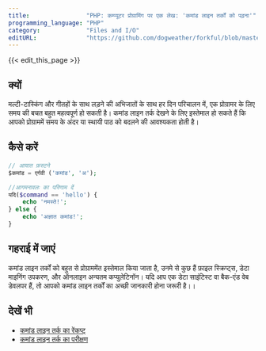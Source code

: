 ```yaml
---
title:                "PHP: कम्प्यूटर प्रोग्रामिंग पर एक लेख: 'कमांड लाइन तर्कों को पढ़ना'"
programming_language: "PHP"
category:             "Files and I/O"
editURL:              "https://github.com/dogweather/forkful/blob/master/content/hi/php/reading-command-line-arguments.md"
---
```


{{< edit_this_page >}}

## क्यों

मल्टी-टास्किंग और गीतहों के साथ लड़ने की अभिजातों के साथ हर दिन परिचालन में, एक प्रोग्रामर के लिए समय की बचत बहुत महत्वपूर्ण हो सकती है। कमांड लाइन तर्क देखने के लिए इस्तेमाल हो सकते हैं कि आपको प्रोग्राममें समय के अंदर या स्थायी पाठ को बदलने की आवश्यकता होती है।

## कैसे करें

```PHP
// आयात फ़स्टने
$कमांड = एर्गवी ('कमांड', 'अ');

//आगमनावलः का परिणाम दें
यदि($command == 'hello') {
    echo 'नमस्ते!';
} else {
    echo 'अज्ञात कमांड!';
}
```

## गहराई में जाएं

कमांड लाइन तर्कों को बहुत से प्रोग्राममेंत इस्तेमाल किया जाता है, उनमे से कुछ हैं फ़ाइल स्क्रिप्ट्स, डेटा माइनिंग उपकरण, और ऑनलाइन अन्यतम कप्युलेटिनॉन। यदि आप एक डेटा साइंटिस्ट वा बैक-एंड वेब डेवलपर हैं, तो आपको कमांड लाइन तर्कों का अच्छी जानकारी होना जरूरी है।।

## देखें भी

- [कमांड लाइन तर्क का रेंकप्ट्](https://www.php.net/manual/en/function.getenv.php)
- [कमांड लाइन तर्क का परीक्षण](https://www.php.net/manual/en/function.isset.php)